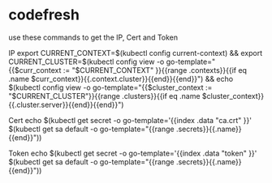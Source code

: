 # codefresh

use these commands to get the IP, Cert and Token

IP
export CURRENT_CONTEXT=$(kubectl config current-context) && export CURRENT_CLUSTER=$(kubectl config view -o go-template="{{\$curr_context := \"$CURRENT_CONTEXT\" }}{{range .contexts}}{{if eq .name \$curr_context}}{{.context.cluster}}{{end}}{{end}}") && echo $(kubectl config view -o go-template="{{\$cluster_context := \"$CURRENT_CLUSTER\"}}{{range .clusters}}{{if eq .name \$cluster_context}}{{.cluster.server}}{{end}}{{end}}")

Cert
echo $(kubectl get secret -o go-template='{{index .data "ca.crt" }}' $(kubectl get sa default -o go-template="{{range .secrets}}{{.name}}{{end}}"))

Token
echo $(kubectl get secret -o go-template='{{index .data "token" }}' $(kubectl get sa default -o go-template="{{range .secrets}}{{.name}}{{end}}"))
